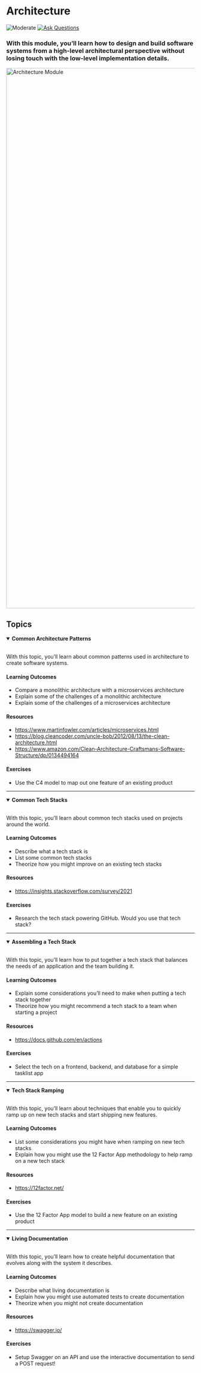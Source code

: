 # Architecture

![Moderate](https://img.shields.io/badge/Difficulty-■%20Moderate-blue?style=flat-square&labelColor=000)
<a href="https://discord.gg/bDVYvG3Czd">![Ask Questions](https://img.shields.io/badge/Need%20help%3F%20-blue.svg?style=flat-square&logo=discord&logoWidth=15&labelColor=000&color=4d51cc)</a>

### With this module, you’ll learn how to design and build software systems from a high-level architectural perspective without losing touch with the low-level implementation details.

<img width="1440" alt="Architecture Module" src="https://user-images.githubusercontent.com/894178/138356981-687289c0-21e2-4d84-8578-d4ac7692921e.png">

## Topics

<details open>
   <summary><b>Common Architecture Patterns</b></summary><br/>

   With this topic, you’ll learn about common patterns used in architecture to create software systems.
   
   #### Learning Outcomes
   * Compare a monolithic architecture with a microservices architecture
   * Explain some of the challenges of a monolithic architecture
   * Explain some of the challenges of a microservices architecture

   #### Resources
   * https://www.martinfowler.com/articles/microservices.html
   * https://blog.cleancoder.com/uncle-bob/2012/08/13/the-clean-architecture.html
   * https://www.amazon.com/Clean-Architecture-Craftsmans-Software-Structure/dp/0134494164

   #### Exercises
   * Use the C4 model to map out one feature of an existing product
</details>

----

<details open>
   <summary><b>Common Tech Stacks</b></summary><br/>

   With this topic, you’ll learn about common tech stacks used on projects around the world.
   
   #### Learning Outcomes
   * Describe what a tech stack is
   * List some common tech stacks
   * Theorize how you might improve on an existing tech stacks

   #### Resources
   * https://insights.stackoverflow.com/survey/2021

   #### Exercises
   * Research the tech stack powering GitHub. Would you use that tech stack?
</details>

----

<details open>
   <summary><b>Assembling a Tech Stack</b></summary><br/>

   With this topic, you’ll learn how to put together a tech stack that balances the needs of an application and the team building it.
   
   #### Learning Outcomes
   * Explain some considerations you’ll need to make when putting a tech stack together
   * Theorize how you might recommend a tech stack to a team when starting a project

   #### Resources
   * https://docs.github.com/en/actions

   #### Exercises
   * Select the tech on a frontend, backend, and database for a simple tasklist app
</details>

----

<details open>
   <summary><b>Tech Stack Ramping</b></summary><br/>

   With this topic, you’ll learn about techniques that enable you to quickly ramp up on new tech stacks and start shipping new features.
   
   #### Learning Outcomes
   * List some considerations you might have when ramping on new tech stacks
   * Explain how you might use the 12 Factor App methodology to help ramp on a new tech stack

   #### Resources
   * https://12factor.net/

   #### Exercises
   * Use the 12 Factor App model to build a new feature on an existing product
</details>

----

<details open>
   <summary><b>Living Documentation</b></summary><br/>

   With this topic, you’ll learn how to create helpful documentation that evolves along with the system it describes.
   
   #### Learning Outcomes
   * Describe what living documentation is
   * Explain how you might use automated tests to create documentation
   * Theorize when you might not create documentation

   #### Resources
   * https://swagger.io/

   #### Exercises
   * Setup Swagger on an API and use the interactive documentation to send a POST request!
</details>
